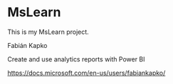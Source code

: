 # MsLearn
This is my MsLearn project.

Fabián Kapko

Create and use analytics reports with Power BI

https://docs.microsoft.com/en-us/users/fabiankapko/
